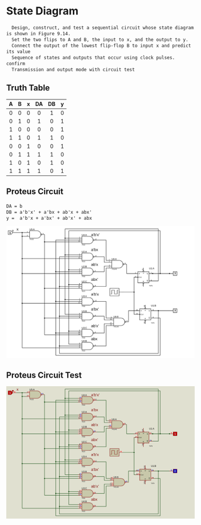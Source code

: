 # State Diagram
      Design, construct, and test a sequential circuit whose state diagram is shown in Figure 9.14.
      Set the two flips to A and B, the input to x, and the output to y.
      Connect the output of the lowest flip-flop B to input x and predict its value
      Sequence of states and outputs that occur using clock pulses. confirm
      Transmission and output mode with circuit test
	  
## Truth Table

| A | B | x | DA | DB | y |
|:-:|:-:|:-:|:--:|:--:|:-:|
| 0 | 0 | 0 |  0 |  1 | 0 |
| 0 | 1 | 0 |  1 |  0 | 1 |
| 1 | 0 | 0 |  0 |  0 | 1 |
| 1 | 1 | 0 |  1 |  1 | 0 |
| 0 | 0 | 1 |  0 |  0 | 1 |
| 0 | 1 | 1 |  1 |  1 | 0 |
| 1 | 0 | 1 |  0 |  1 | 0 |
| 1 | 1 | 1 |  1 |  0 | 1 |

## Proteus Circuit
    DA = b
    DB = a'b'x' + a'bx + ab'x + abx'
    y =  a'b'x + a'bx' + ab'x' + abx

![a'x + ab](src/state_diagram_circuit.SVG)


## Proteus Circuit Test

![alt](src/state_diagram_test.SVG)
	  
